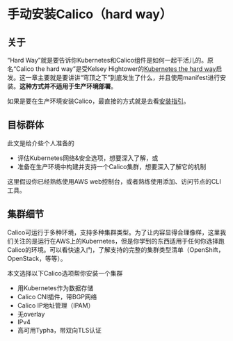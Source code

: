 # 手动安装Calico（hard way）

## 关于

“Hard Way”就是要告诉你Kubernetes和Calico组件是如何一起干活儿的。原名“Calico the hard way”是受Kelsey Hightower的[Kubernetes the hard way](https://github.com/kelseyhightower/kubernetes-the-hard-way)启发。这一章主要就是要讲讲“穹顶之下”到底发生了什么，并且使用manifest进行安装。**这种方式并不适用于生产环境部署**。

如果是要在生产环境安装Calico，最直接的方式就是去看[安装指引](../04%E8%87%AA%E5%B7%B1%E7%AE%A1%E7%90%86%E7%9A%84%E4%B8%93%E6%9C%89%E4%BA%91/01在专有云安装Calico.md)。

## 目标群体

此文是给介些个人准备的

- 评估Kubernetes网络&安全选项，想要深入了解，或
- 准备在生产环境中构建并支持一个Calico集群，想要深入了解它的机制

这里假设你已经熟练使用AWS web控制台，或者熟练使用添加、访问节点的CLI工具。

## 集群细节

Calico可运行于多种环境，支持多种集群类型。为了让内容显得合理像样，这里我们关注的是运行在AWS上的Kubernetes，但是你学到的东西适用于任何你选择跑Calico的环境。可以看快速入门，了解支持的完整的集群类型清单（OpenShift，OpenStack，等等）。

本文选择以下Calico选项帮你安装一个集群

- 用Kubernetes作为数据存储
- Calico CNI插件，带BGP网络
- Calico IP地址管理（IPAM）
- 无overlay
- IPv4
- 高可用Typha，带双向TLS认证